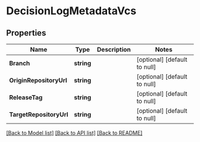 # DecisionLogMetadataVcs

## Properties
Name | Type | Description | Notes
------------ | ------------- | ------------- | -------------
**Branch** | **string** |  | [optional] [default to null]
**OriginRepositoryUrl** | **string** |  | [optional] [default to null]
**ReleaseTag** | **string** |  | [optional] [default to null]
**TargetRepositoryUrl** | **string** |  | [optional] [default to null]

[[Back to Model list]](../README.md#documentation-for-models) [[Back to API list]](../README.md#documentation-for-api-endpoints) [[Back to README]](../README.md)

